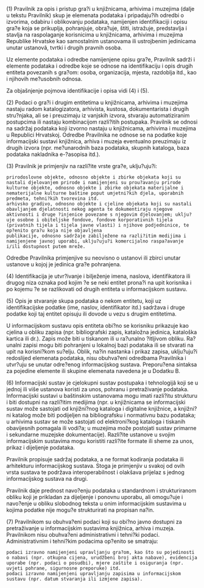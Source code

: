 (1) Pravilnik za opis i pristup gra?i u knjižnicama, arhivima i muzejima (dalje u tekstu Pravilnik) skup je elemenata podataka i pripadaju?ih odredbi o izvorima, odabiru i oblikovanju podataka, namijenjen identifikaciji i opisu gra?e koja se prikuplja, pohranjuje, obra?uje, štiti, istražuje, predstavlja i stavlja na raspolaganje korisnicima u knjižnicama, arhivima i muzejima Republike Hrvatske kao samostalnim ustanovama ili ustrojbenim jedinicama unutar ustanovâ, tvrtki i drugih pravnih osoba.

Uz elemente podataka i odredbe namijenjene opisu gra?e, Pravilnik sadrži i elemente podataka i odredbe koje se odnose na identifikaciju i opis drugih entiteta povezanih s gra?om: osoba, organizacija, mjesta, razdoblja itd., kao i njihovih me?usobnih odnosa. 

Za objašnjenje pojmova identifikacije i opisa vidi (4) i (5).

(2) Podaci o gra?i i drugim entitetima u knjižnicama, arhivima i muzejima nastaju radom katalogizatora, arhivista, kustosa, dokumentarista i drugih stru?njaka, ali se i preuzimaju iz vanjskih izvora, stvaraju automatiziranim postupcima ili nastaju kombinacijom razli?itih postupaka. Pravilnik se odnosi na sadržaj podataka koji izvorno nastaju u knjižnicama, arhivima i muzejima u Republici Hrvatskoj. Odredbe Pravilnika ne odnose se na podatke koje informacijski sustavi knjižnica, arhiva i muzeja eventualno preuzimaju iz drugih izvora (npr. me?unarodnih baza podataka, skupnih kataloga, baza podataka nakladnika e-?asopisa itd.). 

(3) Pravilnik je primjenjiv na razli?ite vrste gra?e, uklju?uju?i:

    prirodoslovne objekte, odnosno objekte i zbirke objekata koji su nastali djelovanjem prirode i namijenjeni su prou?avanju prirode
    kulturne objekte, odnosno objekte i zbirke objekata materijalne i nematerijalne kulturne baštine poput umjetni?kih djela, uporabnih predmeta, tehni?kih tvorevina itd.
    arhivsko gradivo, odnosno objekte i cjeline objekata koji su nastali obavljanjem djelatnosti nekog agenta te dokumentiraju njegove aktivnosti i druge ?injenice povezane s njegovim djelovanjem; uklju?uje osobne i obiteljske fondove, fondove korporativnih tijela (privatnih tijela i tijela javne vlasti) i njihove podjedninice, te op?enito gra?u koja nije objavljena   
    publikacije, odnosno sadržaje zabilježene na razli?itim medijima i namijenjene javnoj uporabi, uklju?uju?i komercijalno raspa?avanje i/ili dostupnost putem mreže.  

Odredbe Pravilnika primjenjive su neovisno o ustanovi ili zbirci unutar ustanove u kojoj je jedinica gra?e pohranjena. 

(4) Identifikacija je utvr?ivanje i bilježenje imena, naslova, identifikatora ili drugog niza oznaka pod kojim ?e se neki entitet prona?i na upit korisnika i po kojemu ?e se razlikovati od drugih entiteta u informacijskom sustavu.

(5) Opis je stvaranje skupa podataka o nekom entitetu, koji uz identifikacijske podatke (ime, naslov, identifikator itd.) sadržava i druge podatke koji taj entitet opisuju ili dovode u vezu s drugim entitetima.

U informacijskom sustavu opis entiteta obi?no se korisniku prikazuje kao cjelina u obliku zapisa (npr. bibliografski zapis, kataložna jedinica, kataloška kartica ili dr.). Zapis može biti u tiskanom ili u ra?unalno ?itljivom obliku. Ra?unalni zapisi mogu biti pohranjeni u lokalnoj bazi podataka ili se stvarati na upit na korisni?kom su?elju. Oblik, na?in nastanka i prikaz zapisa, uklju?uju?i redoslijed elemenata podataka, nisu obuhva?eni odredbama Pravilnika i utvr?uju se unutar odre?enog informacijskog sustava. Preporu?ena sintaksa za pojedine elemente ili skupine elemenata navedena je u Dodatku B. 

(6) Informacijski sustav je cjelokupni sustav postupaka i tehnologijâ koji se u jednoj ili više ustanova koristi za unos, pohranu i pretraživanje podataka. Informacijski sustavi u baštinskim ustanovama mogu imati razli?itu strukturu i biti dostupni na razli?itim medijima (npr. u knjižnicama se informacijski sustav može sastojati od knjižni?nog kataloga i digitalne knjižnice, a knjižni?ni katalog može biti podijeljen na bibliografsku i normativnu bazu podataka; u arhivima sustav se može sastojati od elektroni?kog kataloga i tiskanih obavijesnih pomagala ili vodi?a; u muzejima može postojati sustav primarne i sekundarne muzejske dokumentacije). Razli?ite ustanove u svojim informacijskim sustavima mogu koristiti razli?ite formate ili sheme za unos, prikaz i dijeljenje podataka.

Pravilnik propisuje sadržaj podataka, a ne format kodiranja podataka ili arhitekturu informacijskog sustava. Stoga je primjenjiv u svakoj od ovih vrsta sustava te podržava interoperabilnost i olakšava prijelaz s jednog informacijskog sustava na drugi. 

Pravilnik daje prednost navo?enju podataka u standardnom i strukturiranom obliku koji je prikladan za dijeljenje i ponovnu uporabu, ali omogu?uje i navo?enje u obliku slobodnog teksta u onim informacijskim sustavima u kojima podatke nije mogu?e strukturirati na propisan na?in.

(7) Pravilnikom su obuhva?eni podaci koji su obi?no javno dostupni za pretraživanje u informacijskim sustavima knjižnica, arhiva i muzeja. Pravilnikom nisu obuhva?eni administrativni i tehni?ki podaci. Administrativnim i tehni?kim podacima op?enito se smatraju:

    podaci izravno namijenjeni upravljanju gra?om, kao što su pojedinosti o nabavi (npr. otkupna cijena, urudžbeni broj akta nabave), evidencija uporabe (npr. podaci o posudbi), mjere zaštite i osiguranja (npr. uvjeti pohrane, sigurnosne preporuke) itd.
    podaci izravno namijenjeni upravljanju zapisima u informacijskom sustavu (npr. datum stvaranja ili izmjene zapisa).

